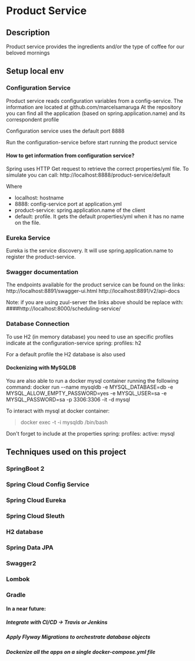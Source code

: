 # Product Service

## Description
Product service provides the ingredients and/or the type of coffee for our beloved mornings

## Setup local env

### Configuration Service
Product service reads configuration variables from a config-service.
The information are located at github.com/marcelsamaruga
At the repository you can find all the application (based on spring.application.name) and its correspondent profile

Configuration service uses the default port 8888

Run the configuration-service before start running the product service

#### How to get information from configuration service?
Spring uses HTTP Get request to retrieve the correct properties/yml file.
To simulate you can call: http://localhost:8888/product-service/default

Where 
- localhost: hostname
- 8888: config-service port at application.yml
- product-service: spring.application.name of the client
- default: profile. It gets the default properties/yml when it has no name on the file.

### Eureka Service
Eureka is the service discovery. It will use spring.application.name to register the product-service.

### Swagger documentation
The endpoints available for the product service can be found on the links:
http://localhost:8891/swagger-ui.html
http://localhost:8891/v2/api-docs

Note: if you are using zuul-server the links above should be replace with:
####http://localhost:8000/scheduling-service/

### Database Connection
To use H2 (in memory database) you need to use an specific profiles indicate at the configuration-service
spring:
 profiles: h2

For a default profile the H2 database is also used

#### Dockenizing with MySQLDB
You are also able to run a docker mysql container running the following command:
docker run --name mysqldb -e MYSQL_DATABASE=db -e MYSQL_ALLOW_EMPTY_PASSWORD=yes -e MYSQL_USER=sa -e MYSQL_PASSWORD=sa -p 3306:3306 -it -d mysql

To interact with mysql at docker container:
>docker exec -t -i mysqldb /bin/bash

Don't forget to include at the properties
spring:
 profiles:
  active: mysql
  
## Techniques used on this project
### SpringBoot 2
### Spring Cloud Config Service
### Spring Cloud Eureka
### Spring Cloud Sleuth
### H2 database
### Spring Data JPA
### Swagger2
### Lombok
### Gradle
#### In a near future:
##### Integrate with CI/CD -> Travis or Jenkins
##### Apply Flyway Migrations to orchestrate database objects
##### Dockenize all the apps on a single docker-compose.yml file